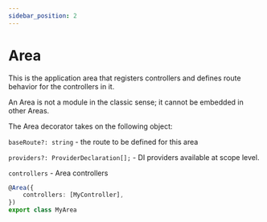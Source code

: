 ```yaml
---
sidebar_position: 2
---
```


# Area

This is the application area that registers controllers and defines route behavior for the controllers in it.

An Area is not a module in the classic sense; it cannot be embedded in other Areas.

The Area decorator takes on the following object: 

`baseRoute?: string` - the route to be defined for this area

`providers?: ProviderDeclaration[];` - DI providers available at scope level.

`controllers` - Area controllers

```ts
@Area({
    controllers: [MyController],
})
export class MyArea
```